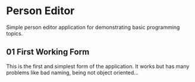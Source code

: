 # Person Editor

Simple person editor application for demonstrating basic programming topics.

## 01 First Working Form

This is the first and simplest form of the application. It works but has many problems like bad naming, being not object oriented...